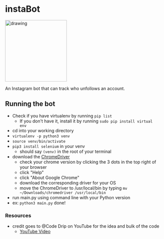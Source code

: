 # instaBot
<img src="https://upload.wikimedia.org/wikipedia/commons/thumb/e/e7/Instagram_logo_2016.svg/1200px-Instagram_logo_2016.svg.png" alt="drawing" width="200"/>

An Instagram bot that can track who unfollows an account.

## Running the bot

- Check if you have virtualenv by running `pip list`
  - If you don't have it, install it by running `sudo pip install virtual env`
- cd into your working directory
- `virtualenv -p python3 venv`
- `source venv/bin/activate`
- `pip3 install selenium` in your venv
  - should say `(venv)` in the root of your terminal
- download the [ChromeDriver](https://chromedriver.chromium.org/downloads)
  - check your chrome version by clicking the 3 dots in the top right of your browser 
  - click "Help"
  - click "About Google Chrome"
  - download the corresponding driver for your OS
  - move the ChromeDriver to /usr/local/bin by typing `mv ~/Downloads/chromedriver /usr/local/bin`
 - run main.py using command line with your Python version
  - ex: `python3 main.py`
 done!

### Resources
  - credit goes to @Code Drip on YouTube for the idea and bulk of the code
    - [YouTube Video](https://www.youtube.com/watch?v=d2GBO_QjRlo&)
